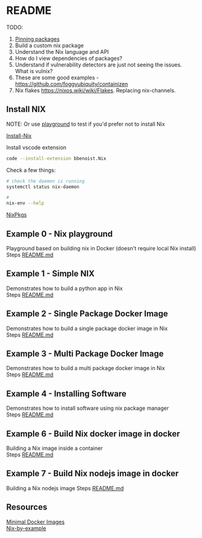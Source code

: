 # README

TODO:
1) [Pinning packages](https://nix.dev/tutorials/towards-reproducibility-pinning-nixpkgs.html)  
1) Build a custom nix package
1) Understand the Nix language and API
1) How do I view dependencies of packages? 
1) Understand if vulnerability detectors are just not seeing the issues.  What is vulnix?
1) These are some good examples - https://github.com/foggyubiquity/containizen  
1) Nix flakes https://nixos.wiki/wiki/Flakes.  Replacing nix-channels.

## Install NIX
NOTE: Or use [playground](##Example-0---Nix-playground) to test if you'd prefer not to install Nix

[Install-Nix](https://nixos.org/guides/install-nix.html)

Install vscode extension
```sh
code --install-extension bbenoist.Nix
```

Check a few things:

```sh
# check the daemon is running
systemctl status nix-daemon

# 
nix-env --help
```

[NixPkgs](https://github.com/nixos/nixpkgs)  

## Example 0 - Nix playground
Playground based on building nix in Docker (doesn't require local Nix install)  
Steps [README.md](./00_playground/README.md)   

## Example 1 - Simple NIX
Demonstrates how to build a python app in Nix  
Steps [README.md](./01_simple_python/README.md)   

## Example 2 - Single Package Docker Image
Demonstrates how to build a single package docker image in Nix  
Steps [README.md](./02_single_package_docker/README.md)   

## Example 3 - Multi Package Docker Image
Demonstrates how to build a multi package docker image in Nix  
Steps [README.md](./03_multi_package_docker/README.md)   

## Example 4 - Installing Software
Demonstrates how to install software using nix package manager  
Steps [README.md](./04_instaling_software/README.md)   

## Example 6 - Build Nix docker image in docker 
Building a Nix image inside a container  
Steps [README.md](./06_build_nix_in_docker/README.md)   

## Example 7 - Build Nix nodejs image in docker 
Building a Nix nodejs image
Steps [README.md](./07_build_nodejs_image/README.md)  

## Resources

[Minimal Docker Images](https://jpetazzo.github.io/2020/04/01/quest-minimal-docker-images-part-3/)  
[Nix-by-example](https://medium.com/@MrJamesFisher/nix-by-example-a0063a1a4c55)  
  
